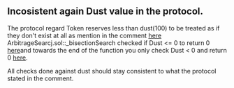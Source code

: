 ## Incosistent again Dust value in the protocol.
The protocol regard Token reserves less than dust(100) to be treated as if they don't exist at all as mention in the comment [here](https://github.com/code-423n4/2024-01-salty/blob/53516c2cdfdfacb662cdea6417c52f23c94d5b5b/src/pools/PoolUtils.sol#L11-L13)
ArbitrageSearcj.sol::_bisectionSearch
 checked if Dust <= 0  to return 0 [here](https://github.com/code-423n4/2024-01-salty/blob/53516c2cdfdfacb662cdea6417c52f23c94d5b5b/src/arbitrage/ArbitrageSearch.sol#L107)and towards the end of the function you only check Dust < 0 and return 0 [here](https://github.com/code-423n4/2024-01-salty/blob/53516c2cdfdfacb662cdea6417c52f23c94d5b5b/src/arbitrage/ArbitrageSearch.sol#L133).

All checks done against dust should stay consistent to what the protocol stated in the comment.
